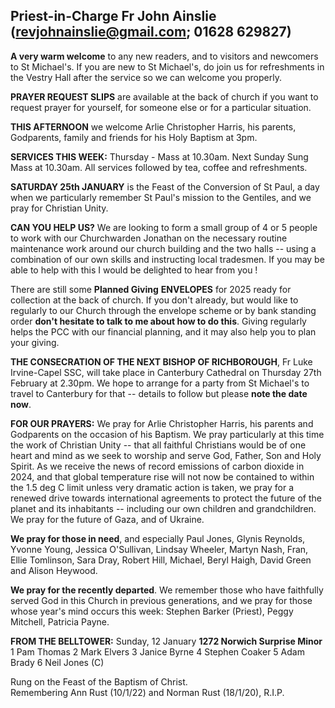 
## Priest-in-Charge Fr John Ainslie ([revjohnainslie@gmail.com](mailto:revjohnainslie@gmail.com); 01628 629827)

**A very warm welcome** to any new readers, and to visitors and
newcomers to St Michael\'s. If you are new to St Michael\'s, do join us
for refreshments in the Vestry Hall after the service so we can welcome
you properly.

**PRAYER REQUEST SLIPS** are available at the back of church if you want
to request prayer for yourself, for someone else or for a particular
situation.

**THIS AFTERNOON** we welcome Arlie Christopher Harris, his parents,
Godparents, family and friends for his Holy Baptism at 3pm.

**SERVICES THIS WEEK:** Thursday - Mass at 10.30am. Next Sunday Sung
Mass at 10.30am. All services followed by tea, coffee and refreshments.

**SATURDAY 25th JANUARY** is the Feast of the Conversion of St Paul, a
day when we particularly remember St Paul's mission to the Gentiles, and
we pray for Christian Unity.

**CAN YOU HELP US?** We are looking to form a small group of 4 or 5
people to work with our Churchwarden Jonathan on the necessary routine
maintenance work around our church building and the two halls -- using a
combination of our own skills and instructing local tradesmen. If you
may be able to help with this I would be delighted to hear from you !

There are still some **Planned Giving** **ENVELOPES** for 2025 ready for
collection at the back of church. If you don't already, but would like
to regularly to our Church through the envelope scheme or by bank
standing order **don't hesitate to talk to me about how to do this**.
Giving regularly helps the PCC with our financial planning, and it may
also help you to plan your giving.

**THE CONSECRATION OF THE NEXT BISHOP OF RICHBOROUGH**, Fr Luke
Irvine-Capel SSC, will take place in Canterbury Cathedral on Thursday
27th February at 2.30pm. We hope to arrange for a party from St
Michael's to travel to Canterbury for that -- details to follow but
please **note the date now**.

**FOR OUR PRAYERS:** We pray for Arlie Christopher Harris, his parents
and Godparents on the occasion of his Baptism. We pray particularly at
this time the work of Christian Unity -- that all faithful Christians
would be of one heart and mind as we seek to worship and serve God,
Father, Son and Holy Spirit. As we receive the news of record emissions
of carbon dioxide in 2024, and that global temperature rise will not now
be contained to within the 1.5 deg C limit unless very dramatic action
is taken, we pray for a renewed drive towards international agreements
to protect the future of the planet and its inhabitants -- including our
own children and grandchildren. We pray for the future of Gaza, and of
Ukraine.

**We pray for those in need**, and especially Paul Jones, Glynis
Reynolds, Yvonne Young, Jessica O'Sullivan, Lindsay Wheeler, Martyn
Nash, Fran, Ellie Tomlinson, Sara Dray, Robert Hill, Michael, Beryl
Haigh, David Green and Alison Heywood.

**We pray for the recently departed**. We remember those who have
faithfully served God in this Church in previous generations, and we
pray for those whose year's mind occurs this week: Stephen Barker
(Priest), Peggy Mitchell, Patricia Payne.

**FROM THE BELLTOWER:** Sunday, 12 January **1272 Norwich Surprise Minor**
1 Pam Thomas 2 Mark Elvers 3 Janice Byrne 4 Stephen Coaker 5 Adam Brady
6 Neil Jones (C)

Rung on the Feast of the Baptism of Christ.\
Remembering Ann Rust (10/1/22) and Norman Rust (18/1/20), R.I.P.
